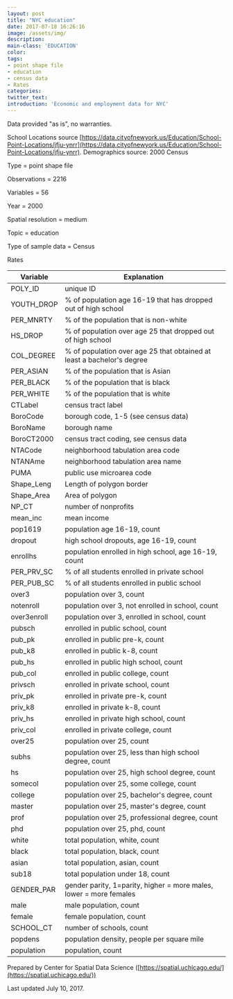 ```yaml
---
layout: post
title: "NYC education"
date: 2017-07-18 16:26:16
image: /assets/img/
description:
main-class: 'EDUCATION'
color:
tags:
- point shape file
- education
- census data
- Rates
categories:
twitter_text:
introduction: 'Economic and employment data for NYC'
---
```

<script>
  var map = L.map('map').setView([28.601151, 84.115914], 6);
  L.tileLayer('https://api.tiles.mapbox.com/v4/{id}/{z}/{x}/{y}.png?access_token=pk.eyJ1IjoibWFwYm94IiwiYSI6ImNpejY4NXVycTA2emYycXBndHRqcmZ3N3gifQ.rJcFIG214AriISLbB6B5aw', { <!--this is the URL for the NYC_2000Census Geojson-->
		maxZoom: 18,
		attribution: 'Map data &copy; <a href="http://openstreetmap.org">OpenStreetMap</a> contributors, ' +
			'<a href="http://creativecommons.org/licenses/by-sa/2.0/">CC-BY-SA</a>, ' +
			'Imagery © <a href="http://mapbox.com">Mapbox</a>',
		id: 'mapbox.light'
	}).addTo(map);

  // load GeoJSON from an external file
  // load GeoJSON from an external file
  $.getJSON("../NYC_2000Census.geojson",function(data){
    // add GeoJSON layer to the map once the file is loaded
    L.geoJson(data).addTo(map);
  });

</script>

Data provided "as is", no warranties.

 School Locations source
[https://data.cityofnewyork.us/Education/School-Point-Locations/jfju-ynrr](https://data.cityofnewyork.us/Education/School-Point-Locations/jfju-ynrr).
 Demographics source: 2000 Census


 Type = point shape file

 Observations = 2216

 Variables = 56

 Year = 2000

 Spatial resolution = medium

 Topic = education

 Type of sample data = Census
 
 Rates

|Variable|Explanation|
|---|--|
|POLY\_ID|unique ID
|YOUTH\_DROP|% of population age 16-19 that has dropped out of high school
|PER\_MNRTY|% of the population that is non-white
|HS\_DROP|% of population over age 25 that dropped out of high school
|COL\_DEGREE|% of population over age 25 that obtained at least a bachelor's degree
|PER\_ASIAN|% of the population that is Asian
|PER\_BLACK|% of the population that is black
|PER\_WHITE|% of the population that is white
|CTLabel|census tract label
|BoroCode|borough code, 1-5 (see census data)
|BoroName|borough name
|BoroCT2000|census tract coding, see census data
|NTACode|neighborhood tabulation area code
|NTANAme|neighborhood tabulation area name
|PUMA|public use microarea code
|Shape\_Leng|Length of polygon border
|Shape\_Area|Area of polygon
|NP\_CT|number of nonprofits
|mean\_inc|mean income
|pop1619|population age 16-19, count
|dropout|high school dropouts, age 16-19, count
|enrollhs|population enrolled in high school, age 16-19, count
|PER\_PRV\_SC|% of all students enrolled in private school
|PER\_PUB\_SC|% of all students enrolled in public school
|over3|population over 3, count
|notenroll|population over 3, not enrolled in school, count
|over3enroll|population over 3, enrolled in school, count
|pubsch|enrolled in public school, count
|pub\_pk|enrolled in public pre-k, count
|pub\_k8|enrolled in public k-8, count
|pub\_hs|enrolled in public high school, count
|pub\_col|enrolled in public college, count
|privsch|enrolled in private school, count
|priv\_pk|enrolled in private pre-k, count
|priv\_k8|enrolled in private k-8, count
|priv\_hs|enrolled in private high school, count
|priv\_col|enrolled in private college, count
|over25|population over 25, count
|subhs|population over 25, less than high school degree, count
|hs|population over 25, high school degree, count
|somecol|population over 25, some college, count
|college|population over 25, bachelor's degree, count
|master|population over 25, master's degree, count
|prof|population over 25, professional degree, count
|phd|population over 25, phd, count
|white|total population, white, count
|black|total population, black, count
|asian|total population, asian, count
|sub18|total population under 18, count
|GENDER\_PAR|gender parity, 1=parity, higher = more males, lower = more females
|male|male population, count
|female|female population, count
|SCHOOL\_CT|number of schools, count
|popdens|population density, people per square mile
|population|population, count|



Prepared by Center for Spatial Data Science
([https://spatial.uchicago.edu/](https://spatial.uchicago.edu/))

 Last updated July 10, 2017.
